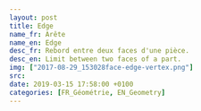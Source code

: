 ```yaml
---
layout: post
title: Edge
name_fr: Arête
name_en: Edge
desc_fr: Rebord entre deux faces d'une pièce.
desc_en: Limit between two faces of a part. 
img: ["2017-08-29_153028face-edge-vertex.png"]
src: 
date: 2019-03-15 17:58:00 +0100
categories: [FR_Géométrie, EN_Geometry]
---
```

